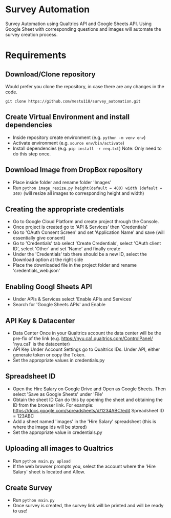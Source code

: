# Survey Automation
Survey Automation using Qualtrics API and Google Sheets API. 
Using Google Sheet with corresponding questions and images will automate the survey creation process. 

# Requirements

## Download/Clone repository
Would prefer you clone the repository, in case there are any changes in the code. 

`git clone https://github.com/mestu118/survey_automation.git`

## Create Virtual Environment and install dependencies
* Inside repository create environment (e.g. `python -m venv env`)
* Activate environment (e.g. `source env/bin/activate`)
* Install dependencies (e.g. `pip install -r req.txt`) Note: Only need to do this step once. 

## Download Image from DropBox repository
* Place inside folder and rename folder 'Images'
* Run `python image_resize.py height(default = 400) width (default = 340)` (will resize all images to corresponding height and width)


## Creating the appropriate credentials 
* Go to Google Cloud Platform and create project through the Console.
* Once project is created go to 'API & Services' then 'Credentials'
* Go to 'OAuth Consent Screen' and set 'Application Name' and save (will essentially give consent)
* Go to 'Credentials' tab select 'Create Credentials', select 'OAuth client ID', select 'Other' and set 'Name' and finally create 
* Under the 'Credentials' tab there should be a new ID, select the Download option at the right side 
* Place the downloaded file in the project folder and rename 'credentials_web.json'

## Enabling Googl Sheets API
* Under APIs & Services select 'Enable APIs and Services'
* Search for 'Google Sheets APIs' and Enable

## API Key & Datacenter
* Data Center
Once in your Qualtrics account the data center will be the pre-fix of the link (e.g. https://nyu.ca1.qualtrics.com/ControlPanel/ 'nyu.ca1' is the datacenter)
* API Key
Under Account Settings go to Qualtrics IDs. Under API, either generate token or copy the Token. 
* Set the appropriate values in credentials.py

## Spreadsheet ID
* Open the Hire Salary on Google Drive and Open as Google Sheets. Then select 'Save as Google Sheets' under 'File'
* Obtain the sheet ID
Can do this by opening the sheet and obtaining the ID from the browser link. For example:
https://docs.google.com/spreadsheets/d/1234ABC/edit
Spreadsheet ID = 123ABC 
* Add a sheet named 'images' in the 'Hire Salary' spreadsheet (this is where the image ids will be stored)
* Set the appropriate value in credentials.py 

## Uploading all images to Qualtrics
* Run `python main.py upload` 
* If the web browser prompts you, select the account where the 'Hire Salary' sheet is located and Allow. 


## Create Survey
* Run `python main.py`
* Once survey is created, the survey link will be printed and will be ready to use!


